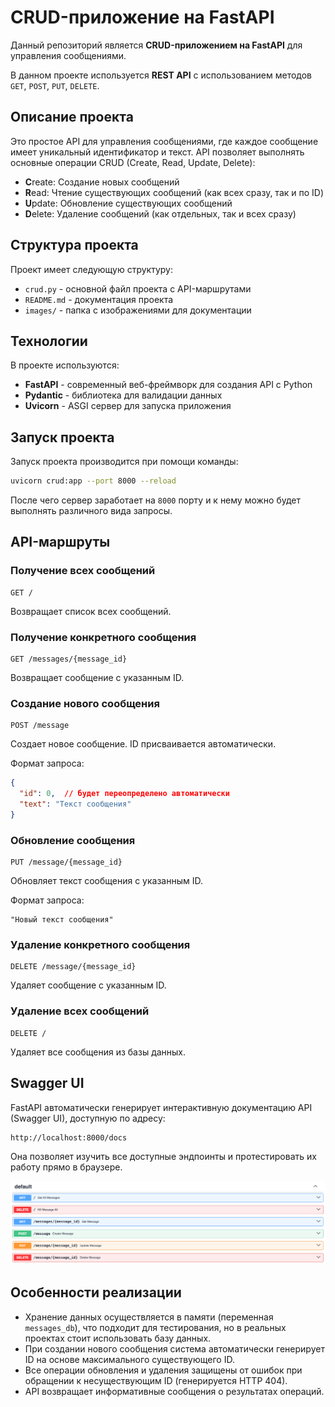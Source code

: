 # CRUD-приложение на FastAPI

Данный репозиторий является **CRUD-приложением на FastAPI** для управления сообщениями.

В данном проекте используется **REST API** с использованием методов `GET`, `POST`, `PUT`, `DELETE`.

## Описание проекта

Это простое API для управления сообщениями, где каждое сообщение имеет уникальный идентификатор и текст. API позволяет выполнять основные операции CRUD (Create, Read, Update, Delete):

- **C**reate: Создание новых сообщений
- **R**ead: Чтение существующих сообщений (как всех сразу, так и по ID)
- **U**pdate: Обновление существующих сообщений
- **D**elete: Удаление сообщений (как отдельных, так и всех сразу)

## Структура проекта

Проект имеет следующую структуру:
- `crud.py` - основной файл проекта с API-маршрутами
- `README.md` - документация проекта
- `images/` - папка с изображениями для документации

## Технологии

В проекте используются:
- **FastAPI** - современный веб-фреймворк для создания API с Python
- **Pydantic** - библиотека для валидации данных
- **Uvicorn** - ASGI сервер для запуска приложения

## Запуск проекта

Запуск проекта производится при помощи команды:

```bash
uvicorn crud:app --port 8000 --reload
```

После чего сервер заработает на `8000` порту и к нему можно будет выполнять различного вида запросы.

## API-маршруты

### Получение всех сообщений
```
GET /
```
Возвращает список всех сообщений.

### Получение конкретного сообщения
```
GET /messages/{message_id}
```
Возвращает сообщение с указанным ID.

### Создание нового сообщения
```
POST /message
```
Создает новое сообщение. ID присваивается автоматически.

Формат запроса:
```json
{
  "id": 0,  // будет переопределено автоматически
  "text": "Текст сообщения"
}
```

### Обновление сообщения
```
PUT /message/{message_id}
```
Обновляет текст сообщения с указанным ID.

Формат запроса:
```
"Новый текст сообщения"
```

### Удаление конкретного сообщения
```
DELETE /message/{message_id}
```
Удаляет сообщение с указанным ID.

### Удаление всех сообщений
```
DELETE /
```
Удаляет все сообщения из базы данных.

## Swagger UI

FastAPI автоматически генерирует интерактивную документацию API (Swagger UI), доступную по адресу:

```
http://localhost:8000/docs
```

Она позволяет изучить все доступные эндпоинты и протестировать их работу прямо в браузере.

![CleanShot 2025-04-23 at 14.40.49.png](images/CleanShot%202025-04-23%20at%2014.40.49.png)

## Особенности реализации

- Хранение данных осуществляется в памяти (переменная `messages_db`), что подходит для тестирования, но в реальных проектах стоит использовать базу данных.
- При создании нового сообщения система автоматически генерирует ID на основе максимального существующего ID.
- Все операции обновления и удаления защищены от ошибок при обращении к несуществующим ID (генерируется HTTP 404).
- API возвращает информативные сообщения о результатах операций.

